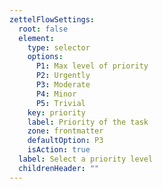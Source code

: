```yaml
---
zettelFlowSettings:
  root: false
  element:
    type: selector
    options:
      P1: Max level of priority
      P2: Urgently
      P3: Moderate
      P4: Minor
      P5: Trivial
    key: priority
    label: Priority of the task
    zone: frontmatter
    defaultOption: P3
    isAction: true
  label: Select a priority level
  childrenHeader: ""
---
```

